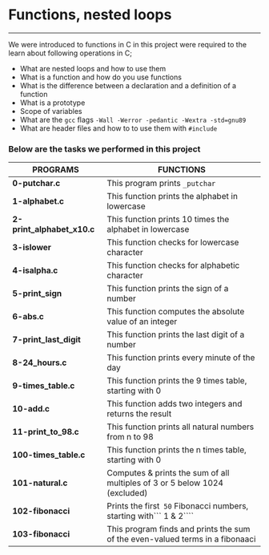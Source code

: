 # Functions, nested loops
-------------------------

We were introduced to functions in C in this project were required to the learn about following operations in C;

- What are nested loops and how to use them
- What is a function and how do you use functions
- What is the difference between a declaration and a definition of a function
- What is a prototype
- Scope of variables
- What are the ```gcc``` flags ```-Wall -Werror -pedantic -Wextra -std=gnu89```
- What are header files and how to to use them with ```#include```

### Below are the tasks we performed in this project


|**PROGRAMS**	           |**FUNCTIONS**						|
|--------------------------|------------------------------------------------------------|
|**0-putchar.c**           |This program prints ```_putchar```   			|
|**1-alphabet.c**          |This function prints the alphabet in lowercase		|
|**2-print_alphabet_x10.c**|This function prints 10 times the alphabet in lowercase	|
|**3-islower**		   |This function checks for lowercase character		|
|**4-isalpha.c**	   |This function checks for alphabetic character		|
|**5-print_sign**	   |This function prints the sign of a number			|
|**6-abs.c**		   |This function computes the absolute value of an integer	| 
|**7-print_last_digit**    |This function prints the last digit of a number	        |
|**8-24_hours.c**	   |This function prints every minute of the day 		|
|**9-times_table.c**	   |This function prints the 9 times table, starting with 0 	|
|**10-add.c**		   |This function adds two integers and returns the result	|
|**11-print_to_98.c**	   |This function prints all natural numbers from n to 98	|
|**100-times_table.c**	   |This function prints the n times table, starting with 0	|
|**101-natural.c**	   |Computes & prints the sum of all multiples of 3 or 5 below 1024 (excluded) |
|**102-fibonacci**	   |Prints the first``` 50``` Fibonacci numbers, starting with``` 1 & 2````    |
|**103-fibonacci**	   |This program finds and prints the sum of the even-valued terms in a fibonaaci|

